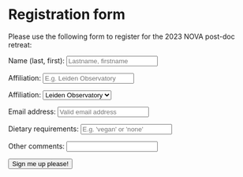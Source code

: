 <!-- Registration form starts here please take care-->
# Registration form
Please use the following form to register for the 2023 NOVA post-doc retreat:
<form 
  method="POST" 
  action="https://script.google.com/macros/s/AKfycbyae1hFMLOY_iLKrjlx5vdZHR5INKvXrOPbMkKEfz35CPxWE1pYOdOCEVYrhuGJp3jWag/exec"
>
  <p>Name (last, first): <input name="Name" type="text" placeholder="Lastname, firstname" required></p>
  <p>Affiliation: <input name="Affiliation" type="text" placeholder="E.g. Leiden Observatory" required></p>
  <p>Affiliation: 
    <select id="cars" name="Affiliation_2">
      <option value="Leiden Observatory">Leiden Observatory</option>
      <option value="ESA">ESA</option>
      <option value="ASTRON">ASTRON</option>
    </select>
  <p>Email address: <input name="Email" type="email" placeholder="Valid email address" required></p>
  <p>Dietary requirements: <input name="Diet" type="text" placeholder="E.g. 'vegan' or 'none'" required></p>
  <p>Other comments: <input name="Comments" type="text"></p>
  <p><button type="submit">Sign me up please!</button></p>
  <p>
  </p>
</form>
<!-- End of registration form-->
